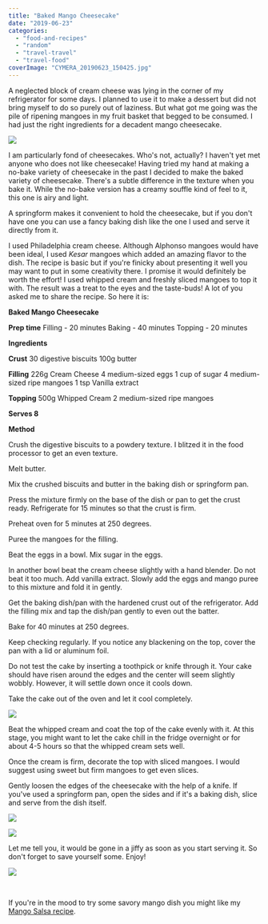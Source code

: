```yaml
---
title: "Baked Mango Cheesecake"
date: "2019-06-23"
categories: 
  - "food-and-recipes"
  - "random"
  - "travel-travel"
  - "travel-food"
coverImage: "CYMERA_20190623_150425.jpg"
---
```


A neglected block of cream cheese was lying in the corner of my refrigerator for some days. I planned to use it to make a dessert but did not bring myself to do so purely out of laziness. But what got me going was the pile of ripening mangoes in my fruit basket that begged to be consumed. I had just the right ingredients for a decadent mango cheesecake.

[![](images/CYMERA_20190623_150425.jpg)](https://ifsbutsandsetcs.com/wp-content/uploads/2019/06/CYMERA_20190623_150425.jpg)

I am particularly fond of cheesecakes. Who's not, actually? I haven't yet met anyone who does not like cheesecake! Having tried my hand at making a no-bake variety of cheesecake in the past I decided to make the baked variety of cheesecake. There's a subtle difference in the texture when you bake it. While the no-bake version has a creamy souffle kind of feel to it, this one is airy and light.

A springform makes it convenient to hold the cheesecake, but if you don't have one you can use a fancy baking dish like the one I used and serve it directly from it.

I used Philadelphia cream cheese. Although Alphonso mangoes would have been ideal, I used _Kesar_ mangoes which added an amazing flavor to the dish. The recipe is basic but if you're finicky about presenting it well you may want to put in some creativity there. I promise it would definitely be worth the effort! I used whipped cream and freshly sliced mangoes to top it with. The result was a treat to the eyes and the taste-buds! A lot of you asked me to share the recipe. So here it is:

**Baked Mango Cheesecake**

**Prep time** Filling - 20 minutes Baking - 40 minutes Topping - 20 minutes

**Ingredients**

**Crust** 30 digestive biscuits 100g butter

**Filling** 226g Cream Cheese 4 medium-sized eggs 1 cup of sugar 4 medium-sized ripe mangoes 1 tsp Vanilla extract

**Topping** 500g Whipped Cream 2 medium-sized ripe mangoes

**Serves 8**

**Method**

Crush the digestive biscuits to a powdery texture. I blitzed it in the food processor to get an even texture.

Melt butter.

Mix the crushed biscuits and butter in the baking dish or springform pan.

Press the mixture firmly on the base of the dish or pan to get the crust ready. Refrigerate for 15 minutes so that the crust is firm.

Preheat oven for 5 minutes at 250 degrees.

Puree the mangoes for the filling.

Beat the eggs in a bowl. Mix sugar in the eggs.

In another bowl beat the cream cheese slightly with a hand blender. Do not beat it too much. Add vanilla extract. Slowly add the eggs and mango puree to this mixture and fold it in gently.

Get the baking dish/pan with the hardened crust out of the refrigerator. Add the filling mix and tap the dish/pan gently to even out the batter.

Bake for 40 minutes at 250 degrees.

Keep checking regularly. If you notice any blackening on the top, cover the pan with a lid or aluminum foil.

Do not test the cake by inserting a toothpick or knife through it. Your cake should have risen around the edges and the center will seem slightly wobbly. However, it will settle down once it cools down.

Take the cake out of the oven and let it cool completely.

[![](images/CYMERA_20190623_141307-1024x768.jpg)](https://ifsbutsandsetcs.com/wp-content/uploads/2019/06/CYMERA_20190623_141307.jpg)

Beat the whipped cream and coat the top of the cake evenly with it. At this stage, you might want to let the cake chill in the fridge overnight or for about 4-5 hours so that the whipped cream sets well.

Once the cream is firm, decorate the top with sliced mangoes. I would suggest using sweet but firm mangoes to get even slices.

Gently loosen the edges of the cheesecake with the help of a knife. If you've used a springform pan, open the sides and if it's a baking dish, slice and serve from the dish itself.

[![](images/CYMERA_20190623_141002-1024x1024.jpg)](https://ifsbutsandsetcs.com/wp-content/uploads/2019/06/CYMERA_20190623_141002.jpg)

[![](images/Slide1.jpeg)](https://ifsbutsandsetcs.com/wp-content/uploads/2019/06/Slide1.jpeg)

Let me tell you, it would be gone in a jiffy as soon as you start serving it. So don't forget to save yourself some. Enjoy!

[![](images/CYMERA_20190623_142254-768x1024.jpg)](https://ifsbutsandsetcs.com/wp-content/uploads/2019/06/CYMERA_20190623_142254.jpg)

 

If you're in the mood to try some savory mango dish you might like my [Mango Salsa recipe](https://ifsbutsandsetcs.com/2014/04/mad-about-mangoes/).

